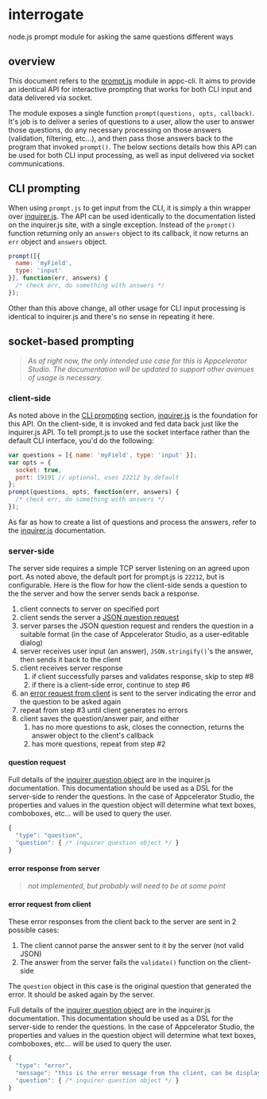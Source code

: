 # interrogate

node.js prompt module for asking the same questions different ways

## overview

This document refers to the [prompt.js](https://github.com/appcelerator/appc-cli/blob/CLI-327/lib/prompt.js) module in appc-cli. It aims to provide an identical API for interactive prompting that works for both CLI input and data delivered via socket.

The module exposes a single function `prompt(questions, opts, callback)`. It's job is to deliver a series of questions to a user, allow the user to answer those questions, do any necessary processing on those answers (validation, filtering, etc...), and then pass those answers back to the program that invoked `prompt()`. The below sections details how this API can be used for both CLI input processing, as well as input delivered via socket communications. 

## CLI prompting

When using `prompt.js` to get input from the CLI, it is simply a thin wrapper over [inquirer.js][]. The API can be used identically to the documentation listed on the inquirer.js site, with a single exception. Instead of the `prompt()` function returning only an `answers` object to its callback, it now returns an `err` object and `answers` object. 

```js
prompt([{ 
  name: 'myField', 
  type: 'input' 
}], function(err, answers) {
  /* check err, do something with answers */
});
``` 

Other than this above change, all other usage for CLI input processing is identical to inquirer.js and there's no sense in repeating it here.

## socket-based prompting

> _As of right now, the only intended use case for this is Appcelerator Studio. The documentation will be updated to support other avenues of usage is necessary._

### client-side

As noted above in the [CLI prompting](#cli-prompting) section, [inquirer.js][] is the foundation for this API. On the client-side, it is invoked and fed data back just like the inquirer.js API. To tell prompt.js to use the socket interface rather than the default CLI interface, you'd do the following:

```js
var questions = [{ name: 'myField', type: 'input' }];
var opts = { 
  socket: true,
  port: 19191 // optional, uses 22212 by default
};
prompt(questions, opts, function(err, answers) {
  /* check err, do something with answers */
});
``` 

As far as how to create a list of questions and process the answers, refer to the [inquirer.js][] documentation.

### server-side

The server side requires a simple TCP server listening on an agreed upon port. As noted above, the default port for prompt.js is `22212`, but is configurable. Here is the flow for how the client-side sends a question to the the server and how the server sends back a response.

1. client connects to server on specified port
2. client sends the server a [JSON question request](#question-request)
3. server parses the JSON question request and renders the question in a suitable format (in the case of Appcelerator Studio, as a user-editable dialog)
4. server receives user input (an answer), `JSON.stringify()`'s the answer, then sends it back to the client
5. client receives server response
    1. if client successfully parses and validates response, skip to step #8
    2. if there is a client-side error, continue to step #6
6. an [error request from client](#error-request-from-client) is sent to the server indicating the error and the question to be asked again
7. repeat from step #3 until client generates no errors
8. client saves the question/answer pair, and either
    1. has no more questions to ask, closes the connection, returns the answer object to the client's callback
    2. has more questions, repeat from step #2


#### question request

Full details of the [inquirer question object](https://github.com/SBoudrias/Inquirer.js/) are in the inquirer.js documentation. This documentation should be used as a DSL for the server-side to render the questions. In the case of Appcelerator Studio, the properties and values in the question object will determine what text boxes, comboboxes, etc... will be used to query the user.

```js
{
  "type": "question",
  "question": { /* inquirer question object */ }
}
```

#### error response from server

> _not implemented, but probably will need to be at some point_

#### error request from client

These error responses from the client back to the server are sent in 2 possible cases:

1. The client cannot parse the answer sent to it by the server (not valid JSON)
2. The answer from the server fails the `validate()` function on the client-side

The `question` object in this case is the original question that generated the error. It should be asked again by the server. 

Full details of the [inquirer question object](https://github.com/SBoudrias/Inquirer.js/) are in the inquirer.js documentation. This documentation should be used as a DSL for the server-side to render the questions. In the case of Appcelerator Studio, the properties and values in the question object will determine what text boxes, comboboxes, etc... will be used to query the user.

```js
{
  "type": "error",
  "message": "this is the error message from the client, can be displayed to user",
  "question": { /* inquirer question object */ }
}
```


[inquirer.js]: https://github.com/SBoudrias/Inquirer.js/